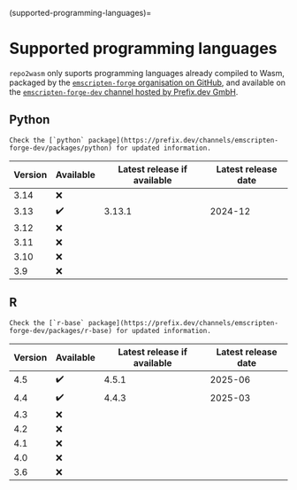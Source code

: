 (supported-programming-languages)=

# Supported programming languages

`repo2wasm` only suports programming languages already compiled to Wasm, packaged by the [`emscripten-forge` organisation on GitHub](https://github.com/emscripten-forge), and available on the [`emscripten-forge-dev` channel hosted by Prefix.dev GmbH](https://prefix.dev/channels/emscripten-forge-dev).

## Python

```{note}
Check the [`python` package](https://prefix.dev/channels/emscripten-forge-dev/packages/python) for updated information.
```

| Version | Available | Latest release if available | Latest release date |
| --- | --- | --- | --- |
| 3.14 | ❌ | | |
| 3.13 | ✔️ | 3.13.1 | 2024-12 |
| 3.12 | ❌ | | |
| 3.11 | ❌ | | |
| 3.10 | ❌ | | |
| 3.9  | ❌ | | |

## R

```{note}
Check the [`r-base` package](https://prefix.dev/channels/emscripten-forge-dev/packages/r-base) for updated information.
```

| Version | Available | Latest release if available | Latest release date |
| --- | --- | --- | --- |
| 4.5 | ✔️ | 4.5.1 | 2025-06 |
| 4.4 | ✔️ | 4.4.3 | 2025-03
| 4.3 | ❌ | | |
| 4.2 | ❌ | | |
| 4.1 | ❌ | | |
| 4.0 | ❌ | | |
| 3.6 | ❌ | | |
